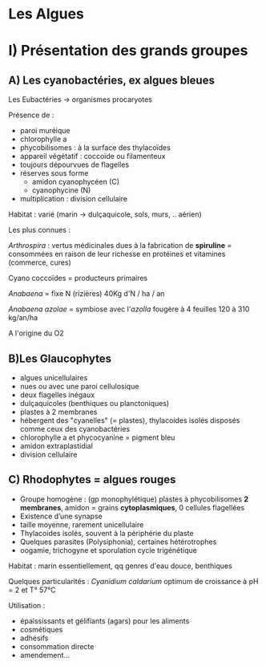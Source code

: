 # Les Algues

# I) Présentation des grands groupes

## A) Les cyanobactéries, ex algues bleues

Les Eubactéries -> organismes procaryotes

Présence de :

* paroi muréique
* chlorophylle a
* phycobilisomes : à la surface des thylacoïdes
* appareil végétatif : coccoïde ou filamenteux
* toujours dépourvues de flagelles
* réserves sous forme 
	* amidon cyanophycéen (C)
    * cyanophycine (N)
* multiplication : division cellulaire

Habitat : varié (marin -> dulçaquicole, sols, murs, .. aérien)

Les plus connues :

*Arthrospira* : vertus médicinales dues à la fabrication de **spiruline** = consommées en raison de leur richesse en protéines et vitamines (commerce, cures)

Cyano coccoïdes = producteurs primaires

*Anabaena* = fixe N (rizières) 40Kg d'N / ha / an

*Anabaena azolae* = symbiose avec l'*azolla* fougère à 4 feuilles 120 à 310 kg/an/ha

A l'origine du O2

## B)Les Glaucophytes

* algues unicellulaires
* nues ou avec une paroi cellulosique
* deux flagelles inégaux 
* dulçaquicoles (benthiques ou planctoniques)
* plastes à 2 membranes
* hébergent des "cyanelles" (= plastes), thylacoides isolés disposés comme ceux des cyanobactéries
* chlorophylle a et phycocyanine = pigment bleu
* amidon extraplastidial
* division cellulaire

## C) Rhodophytes = algues rouges

* Groupe homogène : (gp monophylétique) plastes à phycobilisomes **2 membranes**, amidon = grains **cytoplasmiques**, 0 cellules flagellées
* Existence d’une synapse
* taille moyenne, rarement unicellulaire
* Thylacoides isolés, souvent à la périphérie du plaste
* Quelques parasites (Polysiphonia), certaines hétérotrophes
* oogamie, trichogyne et sporulation cycle trigénétique

Habitat :  marin essentiellement, qq genres d'eau douce, benthiques

Quelques particularités : *Cyanidium caldarium* optimum de croissance à pH = 2 et T° 57°C

Utilisation : 

* épaississants et gélifiants (agars) pour les aliments
* cosmétiques
* adhésifs 
* consommation directe
* amendement...




































